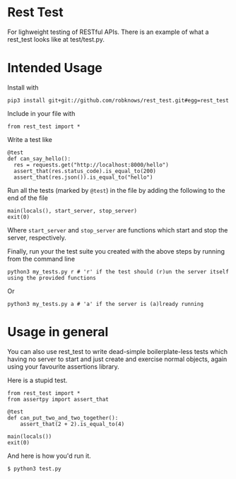 # Rest Test

For lighweight testing of RESTful APIs. There is an example of what a
rest_test looks like at test/test.py.

# Intended Usage

Install with

`pip3 install git+git://github.com/robknows/rest_test.git#egg=rest_test`

Include in your file with

`from rest_test import *`

Write a test like

```
@test
def can_say_hello():
  res = requests.get("http://localhost:8000/hello")
  assert_that(res.status_code).is_equal_to(200)
  assert_that(res.json()).is_equal_to("hello")
```

Run all the tests (marked by `@test`) in the file by adding the following to the end of the file

```
main(locals(), start_server, stop_server)
exit(0)
```

Where `start_server` and `stop_server` are functions which start and stop the server, respectively.

Finally, run your the test suite you created with the above steps by running from the command line

`python3 my_tests.py r # 'r' if the test should (r)un the server itself using the provided functions`

Or

`python3 my_tests.py a # 'a' if the server is (a)lready running`

# Usage in general

You can also use rest_test to write dead-simple boilerplate-less tests which having no server to start and just create and exercise normal objects, again using your favourite assertions library.

Here is a stupid test.

```
from rest_test import *
from assertpy import assert_that

@test
def can_put_two_and_two_together():
    assert_that(2 + 2).is_equal_to(4)
    
main(locals())
exit(0)
```

And here is how you'd run it.

```
$ python3 test.py
```
